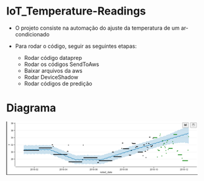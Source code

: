 # IoT_Temperature-Readings

- O projeto consiste na automação do ajuste da temperatura de um ar-condicionado

- Para rodar o código, seguir as seguintes etapas:
    - Rodar código dataprep
    - Rodar os códigos SendToAws
    - Baixar arquivos da aws
    - Rodar DeviceShadow
    - Rodar códigos de predição

# Diagrama

![alt text](https://github.com/christianctavares/IoT_Temperature-Readings/blob/main/Docs/images/inside_previsao.png?raw=true)
